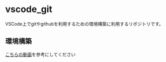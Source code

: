 # vscode_git

VSCode上でgitやgithubを利用するための環境構築に利用するリポジトリです。


## 環境構築
[こちらの動画](https://www.youtube.com/watch?v=vMZ0C06soxA)を参考にしてください
